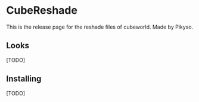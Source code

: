 # CubeReshade
This is the release page for the reshade files of cubeworld.
Made by Pikyso. 

## Looks
[TODO]

## Installing
[TODO]

